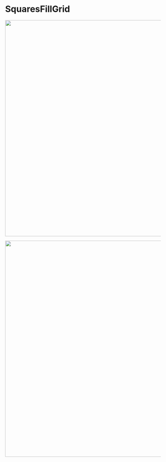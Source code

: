 # SquaresFillGrid
<p align="center">
	<img width="700px" src="https://github.com/patakk/SquaresFillGrid/blob/master/images/image1.png">
</p>
			
<p align="center">
	<img width="700px" src="https://github.com/patakk/SquaresFillGrid/blob/master/images/image2.png">
</p>
			
